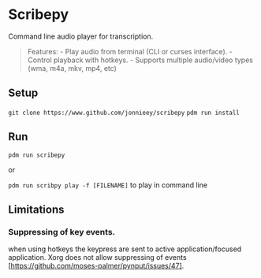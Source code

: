 # Scribepy

Command line audio player for transcription.

> Features:
    - Play audio from terminal (CLI or curses interface).
    - Control playback with hotkeys.
    - Supports multiple audio/video types (wma, m4a, mkv, mp4, etc)

## Setup

`git clone https://www.github.com/jonnieey/scribepy`
`pdm run install`

## Run

`pdm run scribepy`

or

`pdm run scribpy play -f [FILENAME]` to play in command line

## Limitations

### Suppressing of key events.
when using hotkeys the keypress are sent to active application/focused
application. Xorg does not allow suppressing of events
[https://github.com/moses-palmer/pynput/issues/47].

